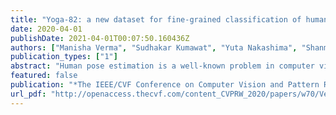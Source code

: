 ```yaml
---
title: "Yoga-82: a new dataset for fine-grained classification of human poses"
date: 2020-04-01
publishDate: 2021-04-01T00:07:50.160436Z
authors: ["Manisha Verma", "Sudhakar Kumawat", "Yuta Nakashima", "Shanmuganathan Raman"]
publication_types: ["1"]
abstract: "Human pose estimation is a well-known problem in computer vision to locate joint positions. Existing datasets for the learning of poses are observed to be not challenging enough in terms of pose diversity, object occlusion, and viewpoints. This makes the pose annotation process relatively simple and restricts the application of the models that have been trained on them. To handle more variety in human poses, we propose the concept of fine-grained hierarchical pose classification, in which we formulate the pose estimation as a classification task, and propose a dataset, Yoga-82, for large-scale yoga pose recognition with 82 classes. Yoga-82 consists of complex poses where fine annotations may not be possible. To resolve this, we provide hierarchical labels for yoga poses based on the body configuration of the pose. The dataset contains a three-level hierarchy including body positions, variations in body positions, and the actual pose names. We present the classification accuracy of the state-of-the-art convolutional neural network architectures on Yoga-82. We also present several hierarchical variants of DenseNet in order to utilize the hierarchical labels."
featured: false
publication: "*The IEEE/CVF Conference on Computer Vision and Pattern Recognition (CVPR) Workshops*"
url_pdf: "http://openaccess.thecvf.com/content_CVPRW_2020/papers/w70/Verma_Yoga-82_A_New_Dataset_for_Fine-Grained_Classification_of_Human_Poses_CVPRW_2020_paper.pdf"
---
```


